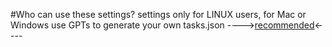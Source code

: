 #Who can use these settings?
settings only for LINUX users, for Mac or Windows use GPTs to generate your own tasks.json
---->[recommended](https://github.com/copilot)<----
